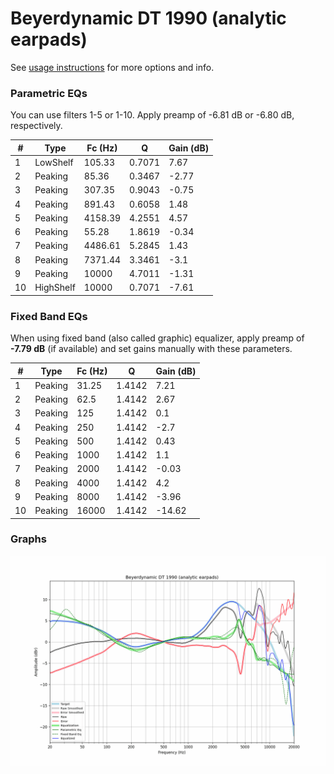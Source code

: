 # Beyerdynamic DT 1990 (analytic earpads)
See [usage instructions](https://github.com/jaakkopasanen/AutoEq#usage) for more options and info.

### Parametric EQs
You can use filters 1-5 or 1-10. Apply preamp of -6.81 dB or -6.80 dB, respectively.

|   # | Type      |   Fc (Hz) |      Q |   Gain (dB) |
|-----|-----------|-----------|--------|-------------|
|   1 | LowShelf  |    105.33 | 0.7071 |        7.67 |
|   2 | Peaking   |     85.36 | 0.3467 |       -2.77 |
|   3 | Peaking   |    307.35 | 0.9043 |       -0.75 |
|   4 | Peaking   |    891.43 | 0.6058 |        1.48 |
|   5 | Peaking   |   4158.39 | 4.2551 |        4.57 |
|   6 | Peaking   |     55.28 | 1.8619 |       -0.34 |
|   7 | Peaking   |   4486.61 | 5.2845 |        1.43 |
|   8 | Peaking   |   7371.44 | 3.3461 |       -3.1  |
|   9 | Peaking   |  10000    | 4.7011 |       -1.31 |
|  10 | HighShelf |  10000    | 0.7071 |       -7.61 |

### Fixed Band EQs
When using fixed band (also called graphic) equalizer, apply preamp of **-7.79 dB** (if available) and set gains manually with these parameters.

|   # | Type    |   Fc (Hz) |      Q |   Gain (dB) |
|-----|---------|-----------|--------|-------------|
|   1 | Peaking |     31.25 | 1.4142 |        7.21 |
|   2 | Peaking |     62.5  | 1.4142 |        2.67 |
|   3 | Peaking |    125    | 1.4142 |        0.1  |
|   4 | Peaking |    250    | 1.4142 |       -2.7  |
|   5 | Peaking |    500    | 1.4142 |        0.43 |
|   6 | Peaking |   1000    | 1.4142 |        1.1  |
|   7 | Peaking |   2000    | 1.4142 |       -0.03 |
|   8 | Peaking |   4000    | 1.4142 |        4.2  |
|   9 | Peaking |   8000    | 1.4142 |       -3.96 |
|  10 | Peaking |  16000    | 1.4142 |      -14.62 |

### Graphs
![](./Beyerdynamic%20DT%201990%20(analytic%20earpads).png)

